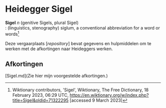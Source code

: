 # Heidegger Sigel

**Sigel** *n* (genitive Sigels, plural Sigel)  
: (linguistics, stenography) siglum, a conventional abbreviation for a word or words[^1]

Deze vergaarplaats \[*repository*\] bevat gegevens en hulpmiddelen om te werken met de afkortingen naar Heideggers werken.

[^1]: Wiktionary contributors, 'Sigel', Wiktionary, The Free Dictionary, 18 February 2023, 06:29 UTC, <https://en.wiktionary.org/w/index.php?title=Sigel&oldid=71322295> [accessed 9 March 2023] 

## Afkortingen

[Sigel.md](Zie hier mijn voorgestelde afkortingen.)